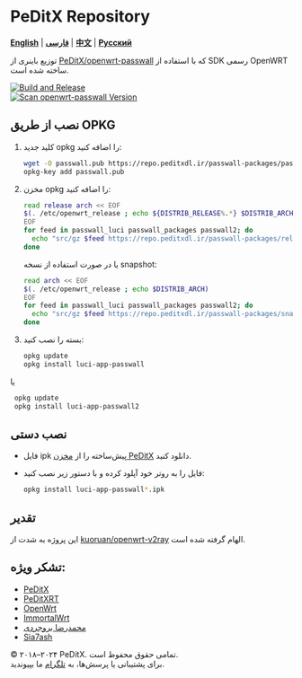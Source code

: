 # PeDitX Repository

[**English**](README.md) | [**فارسی**](README_fa.md) | [**中文**](README_zh.md) | [**Русский**](README_ru.md)

توزیع باینری از [PeDitX/openwrt-passwall](https://github.com/peditx/openwrt-passwall) که با استفاده از SDK رسمی OpenWRT ساخته شده است.

[![Build and Release](https://github.com/dianlujitao/openwrt-passwall-build/actions/workflows/build-release.yml/badge.svg)](https://github.com/peditx/passrepo/actions/workflows/autocomp.yml)  
[![Scan openwrt-passwall Version](https://github.com/dianlujitao/openwrt-passwall-build/actions/workflows/version-scan.yml/badge.svg)](https://github.com/peditx/passrepo/actions/workflows/version-scan.yml)

## نصب از طریق OPKG

1. کلید جدید opkg را اضافه کنید:

    ```sh
    wget -O passwall.pub https://repo.peditxdl.ir/passwall-packages/passwall.pub
    opkg-key add passwall.pub
    ```

2. مخزن opkg را اضافه کنید:

    ```sh
    read release arch << EOF
    $(. /etc/openwrt_release ; echo ${DISTRIB_RELEASE%.*} $DISTRIB_ARCH)
    EOF
    for feed in passwall_luci passwall_packages passwall2; do
      echo "src/gz $feed https://repo.peditxdl.ir/passwall-packages/releases/packages-$release/$arch/$feed" >> /etc/opkg/customfeeds.conf
    done
    ```

    یا در صورت استفاده از نسخه snapshot:

    ```sh
    read arch << EOF
    $(. /etc/openwrt_release ; echo $DISTRIB_ARCH)
    EOF
    for feed in passwall_luci passwall_packages passwall2; do
      echo "src/gz $feed https://repo.peditxdl.ir/passwall-packages/snapshots/packages/$arch/$feed" >> /etc/opkg/customfeeds.conf
    done
    ```

3. بسته را نصب کنید:

    ```sh
    opkg update
    opkg install luci-app-passwall
    ```

یا

   ```sh
    opkg update
    opkg install luci-app-passwall2
   ```

## نصب دستی

- فایل ipk پیش‌ساخته را از [مخزن PeDitX](https://repo.peditxdl.ir/passwall-packages/releases/) دانلود کنید.

- فایل را به روتر خود آپلود کرده و با دستور زیر نصب کنید:

    ```sh
    opkg install luci-app-passwall*.ipk
    ```

## تقدیر

این پروژه به شدت از [kuoruan/openwrt-v2ray](https://github.com/kuoruan/openwrt-v2ray) الهام گرفته شده است.

## تشکر ویژه:

- [PeDitX](https://github.com/peditx)  
- [PeDitXRT](https://github.com/peditx/peditxrt)  
- [OpenWrt](https://github.com/openwrt)  
- [ImmortalWrt](https://github.com/immortalwrt)
- [محمدرضا بروجردی](https://t.me/MR13_B)
- [Sia7ash](https://github.com/Sia7ash)


© ۲۰۱۸–۲۰۲۴ PeDitX. تمامی حقوق محفوظ است.  
برای پشتیبانی یا پرسش‌ها، به [تلگرام](https://t.me/peditx) ما بپیوندید.

